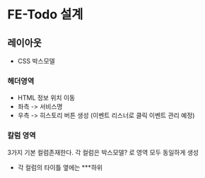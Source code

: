 # FE-Todo 설계

## 레이아웃

- CSS 박스모델

### 헤더영역

- HTML 정보 위치 이동
- 좌측 -> 서비스명
- 우측 -> 히스토리 버튼 생성 (이벤트 리스너로 클릭 이벤트 관리 예정)

### 칼럼 영역

3가지 기본 컬럼존재한다. 각 컬럼은 박스모델? 로 영역 모두 동일하게 생성

- 각 컬럼의 타이틀 옆에는 \*\*\*하위
